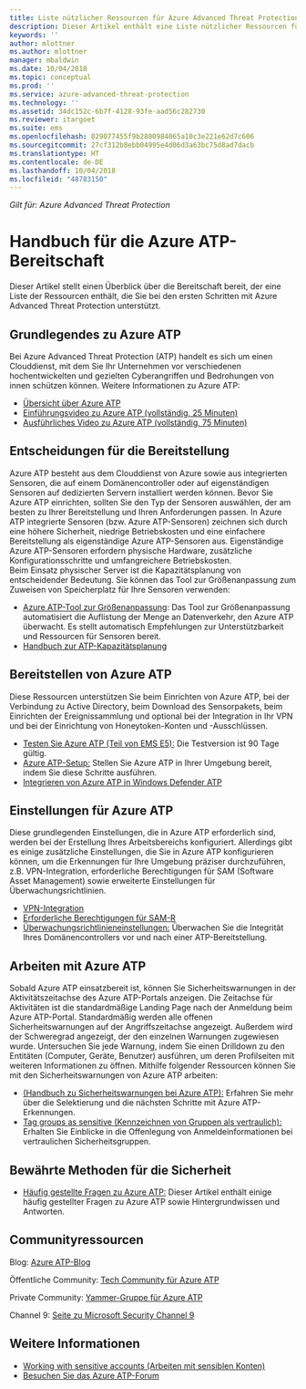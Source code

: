 ```yaml
---
title: Liste nützlicher Ressourcen für Azure Advanced Threat Protection | Microsoft-Dokumentation
description: Dieser Artikel enthält eine Liste nützlicher Ressourcen für Azure ATP.
keywords: ''
author: mlottner
ms.author: mlottner
manager: mbaldwin
ms.date: 10/04/2018
ms.topic: conceptual
ms.prod: ''
ms.service: azure-advanced-threat-protection
ms.technology: ''
ms.assetid: 34dc152c-6b7f-4128-93fe-aad56c282730
ms.reviewer: itargoet
ms.suite: ems
ms.openlocfilehash: 029077455f9b2800984065a10c3e221e62d7c606
ms.sourcegitcommit: 27cf312b8ebb04995e4d06d3a63bc75d8ad7dacb
ms.translationtype: HT
ms.contentlocale: de-DE
ms.lasthandoff: 10/04/2018
ms.locfileid: "48783150"
---
```

*Gilt für: Azure Advanced Threat Protection*



# <a name="azure-atp-readiness-guide"></a>Handbuch für die Azure ATP-Bereitschaft

Dieser Artikel stellt einen Überblick über die Bereitschaft bereit, der eine Liste der Ressourcen enthält, die Sie bei den ersten Schritten mit Azure Advanced Threat Protection unterstützt. 

## <a name="understanding-azure-atp"></a>Grundlegendes zu Azure ATP

Bei Azure Advanced Threat Protection (ATP) handelt es sich um einen Clouddienst, mit dem Sie Ihr Unternehmen vor verschiedenen hochentwickelten und gezielten Cyberangriffen und Bedrohungen von innen schützen können. Weitere Informationen zu Azure ATP: 
- [Übersicht über Azure ATP](what-is-atp.md)
- [Einführungsvideo zu Azure ATP (vollständig, 25 Minuten)](https://www.youtube.com/watch?v=EGY2m8yU_KE)
- [Ausführliches Video zu Azure ATP (vollständig, 75 Minuten)](https://www.youtube.com/watch?v=QXZIfH0wP3Q)

## <a name="deployment-decisions"></a>Entscheidungen für die Bereitstellung

Azure ATP besteht aus dem Clouddienst von Azure sowie aus integrierten Sensoren, die auf einem Domänencontroller oder auf eigenständigen Sensoren auf dedizierten Servern installiert werden können. Bevor Sie Azure ATP einrichten, sollten Sie den Typ der Sensoren auswählen, der am besten zu Ihrer Bereitstellung und Ihren Anforderungen passen. In Azure ATP integrierte Sensoren (bzw. Azure ATP-Sensoren) zeichnen sich durch eine höhere Sicherheit, niedrige Betriebskosten und eine einfachere Bereitstellung als eigenständige Azure ATP-Sensoren aus. Eigenständige Azure ATP-Sensoren erfordern physische Hardware, zusätzliche Konfigurationsschritte und umfangreichere Betriebskosten. <br>Beim Einsatz physischer Server ist die Kapazitätsplanung von entscheidender Bedeutung. Sie können das Tool zur Größenanpassung zum Zuweisen von Speicherplatz für Ihre Sensoren verwenden: 
- [Azure ATP-Tool zur Größenanpassung](http://aka.ms/aatpsizingtool): Das Tool zur Größenanpassung automatisiert die Auflistung der Menge an Datenverkehr, den Azure ATP überwacht. Es stellt automatisch Empfehlungen zur Unterstützbarkeit und Ressourcen für Sensoren bereit. 
- [Handbuch zur ATP-Kapazitätsplanung](atp-capacity-planning.md)

## <a name="deploy-azure-atp"></a>Bereitstellen von Azure ATP

Diese Ressourcen unterstützen Sie beim Einrichten von Azure ATP, bei der Verbindung zu Active Directory, beim Download des Sensorpakets, beim Einrichten der Ereignissammlung und optional bei der Integration in Ihr VPN und bei der Einrichtung von Honeytoken-Konten und -Ausschlüssen. 
- [Testen Sie Azure ATP (Teil von EMS E5):](http://aka.ms/aatptrial) Die Testversion ist 90 Tage gültig.
- [Azure ATP-Setup:](install-atp-step1.md) Stellen Sie Azure ATP in Ihrer Umgebung bereit, indem Sie diese Schritte ausführen.
- [Integrieren von Azure ATP in Windows Defender ATP](integrate-wd-atp.md)

## <a name="azure-atp-settings"></a>Einstellungen für Azure ATP

Diese grundlegenden Einstellungen, die in Azure ATP erforderlich sind, werden bei der Erstellung Ihres Arbeitsbereichs konfiguriert. Allerdings gibt es einige zusätzliche Einstellungen, die Sie in Azure ATP konfigurieren können, um die Erkennungen für Ihre Umgebung präziser durchzuführen, z.B. VPN-Integration, erforderliche Berechtigungen für SAM (Software Asset Management) sowie erweiterte Einstellungen für Überwachungsrichtlinien. 

- [VPN-Integration](install-atp-step6-vpn.md)
- [Erforderliche Berechtigungen für SAM-R](install-atp-step8-samr.md)
- [Überwachungsrichtlinieneinstellungen:](atp-advanced-audit-policy.md) Überwachen Sie die Integrität Ihres Domänencontrollers vor und nach einer ATP-Bereitstellung. 

## <a name="work-with-azure-atp"></a>Arbeiten mit Azure ATP

Sobald Azure ATP einsatzbereit ist, können Sie Sicherheitswarnungen in der Aktivitätszeitachse des Azure ATP-Portals anzeigen. Die Zeitachse für Aktivitäten ist die standardmäßige Landing Page nach der Anmeldung beim Azure ATP-Portal. Standardmäßig werden alle offenen Sicherheitswarnungen auf der Angriffszeitachse angezeigt. Außerdem wird der Schweregrad angezeigt, der den einzelnen Warnungen zugewiesen wurde. Untersuchen Sie jede Warnung, indem Sie einen Drilldown zu den Entitäten (Computer, Geräte, Benutzer) ausführen, um deren Profilseiten mit weiteren Informationen zu öffnen. Mithilfe folgender Ressourcen können Sie mit den Sicherheitswarnungen von Azure ATP arbeiten: 

- [ (Handbuch zu Sicherheitswarnungen bei Azure ATP):](suspicious-activity-guide.md) Erfahren Sie mehr über die Selektierung und die nächsten Schritte mit Azure ATP-Erkennungen.
- [Tag groups as sensitive (Kennzeichnen von Gruppen als vertraulich):](sensitive-accounts.md) Erhalten Sie Einblicke in die Offenlegung von Anmeldeinformationen bei vertraulichen Sicherheitsgruppen.

## <a name="security-best-practices"></a>Bewährte Methoden für die Sicherheit

- [Häufig gestellte Fragen zu Azure ATP:](atp-technical-faq.md) Dieser Artikel enthält einige häufig gestellter Fragen zu Azure ATP sowie Hintergrundwissen und Antworten. 

## <a name="community-resources"></a>Communityressourcen

Blog: [Azure ATP-Blog](https://aka.ms/aatpblog)

Öffentliche Community: [Tech Community für Azure ATP](https://aka.ms/AatpCom)

Private Community: [Yammer-Gruppe für Azure ATP](https://www.yammer.com/azureadvisors/#/threads/inGroup?type=in_group&feedId=9386893&view=all)

Channel 9: [Seite zu Microsoft Security Channel 9](https://channel9.msdn.com/Shows/Microsoft-Security/)



## <a name="see-also"></a>Weitere Informationen

- [Working with sensitive accounts (Arbeiten mit sensiblen Konten)](sensitive-accounts.md)
- [Besuchen Sie das Azure ATP-Forum](https://aka.ms/azureatpcommunity)